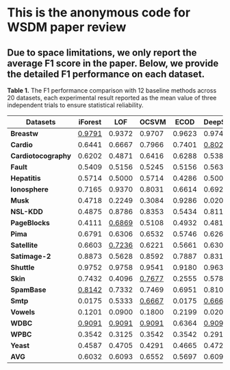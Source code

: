 
# This is the anonymous code for WSDM paper review

## Due to space limitations, we only report the average F1 score in the paper. Below, we provide the detailed F1 performance on each dataset.

 **Table 1.** The F1 performance comparison with 12 baseline methods across 20 datasets, each experimental result reported as the mean value of three independent trials to ensure statistical reliability.


| **Datasets**         | **iForest** | **LOF**      | **OCSVM**  | **ECOD** | **DeepSVDD** | **DIF** | **ALAD** | **LUNAR**  | **ICL**     | **GOAD**   | **NeuTraL** | **MCM**    | **OURS**    |
|-----------------------|-------------|--------------|------------|----------|--------------|---------|----------|------------|-------------|------------|-------------|------------|-------------|
| **Breastw**          | <u>0.9791</u> | 0.9372       | 0.9707     | 0.9623   | 0.9749       | 0.7281  | 0.6527   | 0.9665     | 0.9121      | 0.9414     | 0.7406      | 0.9665     | 0.9707      |
| **Cardio**           | 0.6441      | 0.6667       | 0.7966     | 0.7401   | <u>0.8023</u> | 0.678   | 0.2768   | 0.7006     | 0.565       | 0.4011     | 0.4068      | 0.6102     | 0.4401      |
| **Cardiotocography** | 0.6202      | 0.4871       | 0.6416     | 0.6288   | 0.5386       | 0.4979  | 0.3605   | 0.4592     | 0.4721      | 0.5901     | 0.4421      | 0.6202     | <u>0.6652</u> |
| **Fault**            | 0.5409      | 0.5156       | 0.5245     | 0.5156   | 0.5632       | 0.5795  | 0.529    | 0.5498     | <u>0.5958</u> | 0.5275     | 0.5513      | 0.5557     | 0.5131      |
| **Hepatitis**        | 0.5714      | 0.5000       | 0.5714     | 0.4286   | 0.5000       | 0.1265  | 0.2857   | 0.5000     | 0.5000      | 0.5000     | 0.5714      | 0.2857     | <u>0.6428</u> |
| **Ionosphere**       | 0.7165      | 0.9370       | 0.8031     | 0.6614   | 0.6929       | 0.7874  | 0.4331   | 0.8661     | 0.8661      | 0.7795     | <u>0.9134</u> | 0.7638     | 0.7743      |
| **Musk**             | 0.4718      | 0.2249       | 0.3084     | 0.9286   | 0.0203       | 0.1387  | 0.3789   | 0.2249     | 0.6327      | <u>0.9898</u> | <u>0.9898</u>  | <u>0.9898</u> | <u>0.9898</u>  |
| **NSL-KDD**          | 0.4875      | 0.8786       | 0.8353     | 0.5434   | 0.8111       | 0.5488  | 0.6559   | <u>0.8957</u> | 0.5791      | 0.8778     | 0.8152      | 0.8812     | 0.8778      |
| **PageBlocks**       | 0.4111      | <u>0.6869</u> | 0.5108     | 0.4932   | 0.4814       | 0.5636  | 0.2055   | 0.6106     | 0.5675      | 0.546      | 0.6243      | 0.3014     | 0.5753      |
| **Pima**             | 0.6791      | 0.6306       | 0.6532     | 0.5746   | 0.6269       | 0.5969  | 0.5634   | 0.7015     | 0.6045      | 0.6269     | 0.5933      | 0.2857     | <u>0.7052</u> |
| **Satellite**        | 0.6603      | <u>0.7236</u> | 0.6221     | 0.5661   | 0.6303       | 0.6858  | 0.3927   | 0.7192     | 0.756       | 0.6696     | 0.7089      | 0.7231     | 0.4428      |
| **Satimage-2**       | 0.8873      | 0.5628       | 0.8592     | 0.7887   | 0.8310       | 0.9014  | 0.0013   | 0.3239     | 0.7324      | 0.8592     | 0.8451      | 0.9296     | <u>0.9355</u> |
| **Shuttle**          | 0.9752      | 0.9758       | 0.9541     | 0.9180   | 0.9635       | 0.9681  | 0.1842   | 0.9878     | 0.9692      | 0.9647     | <u>0.9806</u> | 0.9803     | 0.9803      |
| **Skin**             | 0.7432      | 0.4096       | <u>0.7677</u> | 0.2555   | 0.5786       | 0.4967  | 0.5123   | 0.5417     | 0.6539      | 0.7392     | 0.2537      | 0.7183     | 0.6932      |
| **SpamBase**         | <u>0.8142</u> | 0.7332       | 0.7469     | 0.6951   | 0.8100       | 0.5706  | 0.5688   | 0.7796     | 0.6659      | 0.5753     | 0.7338      | 0.7385     | 0.7457      |
| **Smtp**             | 0.0175      | 0.5333       | <u>0.6667</u> | 0.0175   | <u>0.6667</u> | 0.3726  | 0.4294   | 0.5333     | 0.3283      | 0.5333     | 0.4294      | 0.5637     | 0.5556      |
| **Vowels**           | 0.1201      | 0.0900       | 0.1800     | 0.2199   | 0.0201       | 0.0201  | 0.2873   | 0.0201     | 0.3265      | 0.0900     | 0.1800      | 0.2199     | <u>0.3751</u> |
| **WDBC**             | <u>0.9091</u> | <u>0.9091</u> | <u>0.9091</u> | 0.6364   | <u>0.9091</u> | 0.0909  | 0.6364   | 0.8182     | <u>0.9091</u> | 0.8182     | 0.2813      | <u>0.9091</u> | 0.8182      |
| **WPBC**             | 0.3542      | 0.3125       | 0.3542     | 0.3542   | 0.2917       | 0.3542  | 0.3958   | 0.3542     | 0.4167      | 0.3542     | 0.3333      | 0.3333     | <u>0.4448</u> |
| **Yeast**            | 0.4587      | 0.4705       | 0.4291     | 0.4665   | 0.4724       | 0.4173  | 0.4803   | 0.4606     | 0.4606      | 0.4291     | 0.4528      | 0.4272     | <u>0.5157</u> |
| **AVG**              | 0.6032      | 0.6093       | 0.6552     | 0.5697   | 0.6094       | 0.5062  | 0.4115   | 0.6007     | 0.6257      | 0.6406     | 0.5924      | 0.6402     | <u>0.6831</u> |

